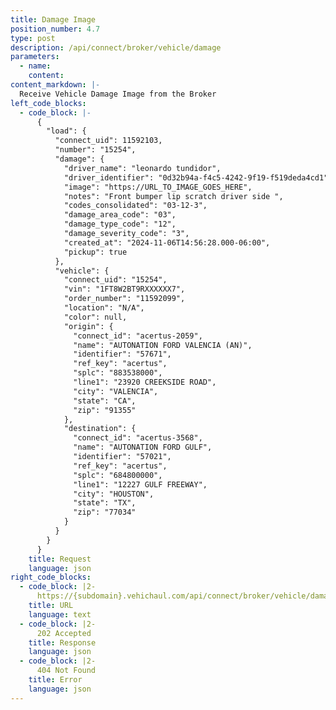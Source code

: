 ```yaml
---
title: Damage Image
position_number: 4.7
type: post
description: /api/connect/broker/vehicle/damage
parameters:
  - name: 
    content: 
content_markdown: |-
  Receive Vehicle Damage Image from the Broker
left_code_blocks:
  - code_block: |-
      {
        "load": {
          "connect_uid": 11592103,
          "number": "15254",
          "damage": {
            "driver_name": "leonardo tundidor",
            "driver_identifier": "0d32b94a-f4c5-4242-9f19-f519deda4cd1",
            "image": "https://URL_TO_IMAGE_GOES_HERE",
            "notes": "Front bumper lip scratch driver side ",
            "codes_consolidated": "03-12-3",
            "damage_area_code": "03",
            "damage_type_code": "12",
            "damage_severity_code": "3",
            "created_at": "2024-11-06T14:56:28.000-06:00",
            "pickup": true
          },
          "vehicle": {
            "connect_uid": "15254",
            "vin": "1FT8W2BT9RXXXXXX7",
            "order_number": "11592099",
            "location": "N/A",
            "color": null,
            "origin": {
              "connect_id": "acertus-2059",
              "name": "AUTONATION FORD VALENCIA (AN)",
              "identifier": "57671",
              "ref_key": "acertus",
              "splc": "883538000",
              "line1": "23920 CREEKSIDE ROAD",
              "city": "VALENCIA",
              "state": "CA",
              "zip": "91355"
            },
            "destination": {
              "connect_id": "acertus-3568",
              "name": "AUTONATION FORD GULF",
              "identifier": "57021",
              "ref_key": "acertus",
              "splc": "684800000",
              "line1": "12227 GULF FREEWAY",
              "city": "HOUSTON",
              "state": "TX",
              "zip": "77034"
            }
          }
        }
      } 
    title: Request
    language: json
right_code_blocks:
  - code_block: |2-
      https://{subdomain}.vehichaul.com/api/connect/broker/vehicle/damage
    title: URL
    language: text
  - code_block: |2-
      202 Accepted
    title: Response
    language: json
  - code_block: |2-
      404 Not Found
    title: Error
    language: json
---
```

